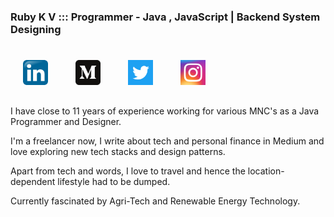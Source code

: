 ### Ruby K V ::: Programmer - Java , JavaScript | Backend System Designing
#
<a href="https://www.linkedin.com/in/ruby-k-v-29004a22/"><img src="linkedin.png" alt="drawing" width="40" hspace="20" /></a>
<a href="https://medium.com/@rubyshiv"><img src="medium1.png" alt="drawing" width="40" hspace="20" /></a>
<a href="https://twitter.com/rubyshiv"><img src="twitter.png" alt="drawing" width="40" hspace="20" /></a>
<a href="https://www.instagram.com/ruby.k.v/"><img src="insta.png" alt="drawing" width="40" hspace="20" /></a>
##

I have close to 11 years of experience working for various MNC's as a Java Programmer and Designer. 

I'm a freelancer now, I write about tech and personal finance in Medium and love exploring new tech stacks and design patterns.

Apart from tech and words, I love to travel and hence the location-dependent lifestyle had to be dumped.

Currently fascinated by Agri-Tech and Renewable Energy Technology.

